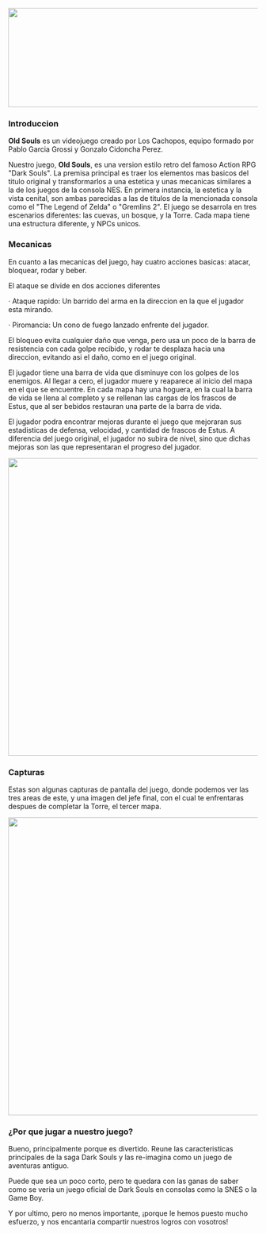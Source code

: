 <p align="center">
	<img src="https://github.com/PabloGarciaGrossi/Old-Souls/blob/master/Im%C3%A1genesGit/TextoOldSouls.png" width="800" height="200">
</p>

### Introduccion

**Old Souls** es un videojuego creado por Los Cachopos, equipo formado por Pablo Garcia Grossi y Gonzalo Cidoncha Perez.

Nuestro juego, **Old Souls**, es una version estilo retro del famoso Action RPG "Dark Souls". La premisa principal es traer los elementos mas basicos del titulo original y transformarlos a una estetica y unas mecanicas similares a la de los juegos de la consola NES. En primera instancia, la estetica y la vista cenital, son ambas parecidas a las de titulos de la mencionada consola como el "The Legend of Zelda" o "Gremlins 2".
El juego se desarrola en tres escenarios diferentes: las cuevas, un bosque, y
la Torre. Cada mapa tiene una estructura diferente, y NPCs unicos.

### Mecanicas

En cuanto a las mecanicas del juego, hay cuatro acciones basicas: atacar, bloquear, rodar y beber.

El ataque se divide en dos acciones diferentes

·	Ataque rapido: Un barrido del arma en la direccion en la que el jugador esta mirando.

· 	Piromancia: Un cono de fuego lanzado enfrente del jugador.

El bloqueo evita cualquier daño que venga, pero usa un poco de la barra de resistencia con cada golpe recibido, y rodar te desplaza hacia una direccion, evitando asi el daño, como en el juego original.

El jugador tiene una barra de vida que disminuye con los golpes de los enemigos. Al llegar a cero, el jugador muere y reaparece al inicio del mapa en el que se encuentre. En cada mapa hay una hoguera, en la cual la barra de vida se llena al completo y se rellenan las cargas de los frascos de Estus, que al ser bebidos restauran una parte de la barra de vida.

El jugador podra encontrar mejoras durante el juego que mejoraran sus estadisticas de defensa, velocidad, y cantidad de frascos de Estus.
A diferencia del juego original, el jugador no subira de nivel, sino que dichas mejoras son las que representaran el progreso del jugador.

<p align="center">
	<img src="https://github.com/PabloGarciaGrossi/Old-Souls/blob/master/Im%C3%A1genesGit/controles.png" width="1000" height="600">
</p>

### Capturas

Estas son algunas capturas de pantalla del juego, donde podemos ver las tres areas de este, y una imagen del jefe final, con el cual te enfrentaras despues de completar la Torre, el tercer mapa.

<p align="center">
	<img src="https://github.com/PabloGarciaGrossi/Old-Souls/blob/master/Im%C3%A1genesGit/screen1.png" width="1000" height="600">
</p>

### ¿Por que jugar a nuestro juego?

Bueno, principalmente porque es divertido. Reune las caracteristicas principales de la saga Dark Souls y las re-imagina como un juego de aventuras antiguo.

Puede que sea un poco corto, pero te quedara con las ganas de saber como se veria un juego oficial de Dark Souls en consolas como la SNES o la Game Boy.

Y por ultimo, pero no menos importante, ¡porque le hemos puesto mucho esfuerzo, y nos encantaria compartir nuestros logros con vosotros!